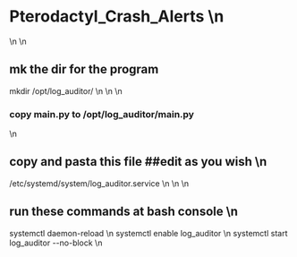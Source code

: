 # Pterodactyl_Crash_Alerts \n
 \n
 \n

## mk the dir for the program
mkdir /opt/log_auditor/ \n
\n
\n
### copy main.py to /opt/log_auditor/main.py
\n
## copy and pasta this file ##edit as you wish \n
/etc/systemd/system/log_auditor.service \n
\n
\n
## run these commands at bash console \n
systemctl daemon-reload \n
systemctl enable log_auditor \n
systemctl start log_auditor --no-block \n

